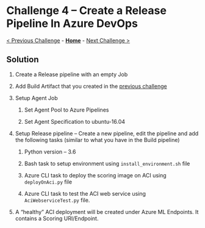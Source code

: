 # Challenge 4 – Create a Release Pipeline In Azure DevOps

[< Previous Challenge](./03-UnitTesting.md) - **[Home](./README.md)** - [Next Challenge >](./05-RetrainingAndEvaluation.md)


## Solution

1.  Create a Release pipeline with an empty Job

2.  Add Build Artifact that you created in the [previous
    challenge](03-BuildPipeline.md)

3.  Setup Agent Job

    1.  Set Agent Pool to Azure Pipelines

    2.  Set Agent Specification to ubuntu-16.04

4.  Setup Release pipeline – Create a new pipeline, edit the pipeline and add the following tasks (similar to what you have in the Build pipeline)

    1.  Python version – 3.6

    2.  Bash task to setup environment using `install_environment.sh` file

    3.  Azure CLI task to deploy the scoring image on ACI using `deployOnAci.py` file

    4.  Azure CLI task to test the ACI web service using `AciWebserviceTest.py` file.

5. A “healthy” ACI deployment will be created under Azure ML Endpoints. It contains a Scoring URI/Endpoint. 
